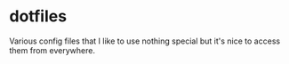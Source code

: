 # dotfiles
Various config files that I like to use nothing special but it's nice to access them from everywhere.
